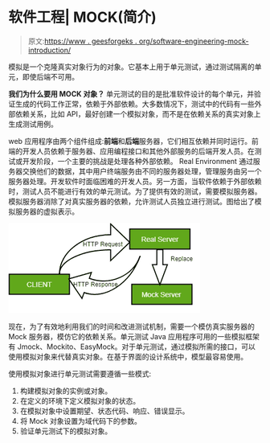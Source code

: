 # 软件工程| MOCK(简介)

> 原文:[https://www . geesforgeks . org/software-engineering-mock-introduction/](https://www.geeksforgeeks.org/software-engineering-mock-introduction/)

模拟是一个克隆真实对象行为的对象。它基本上用于单元测试，通过测试隔离的单元，即使后端不可用。

**我们为什么要用 MOCK 对象？**
单元测试的目的是批准软件设计的每个单元，并验证生成的代码工作正常，依赖于外部依赖。大多数情况下，测试中的代码有一些外部依赖关系，比如 API，最好创建一个模拟对象，而不是在依赖关系的真实对象上生成测试用例。

web 应用程序由两个组件组成:**前端**和**后端**服务器，它们相互依赖并同时运行。前端的开发人员依赖于服务器、应用编程接口和其他外部服务的后端开发人员。在测试或开发阶段，一个主要的挑战是处理各种外部依赖。
Real Environment 通过服务器交换他们的数据，其中用户终端服务由不同的服务器处理，管理服务由另一个服务器处理。开发软件时面临困难的开发人员。另一方面，当软件依赖于外部依赖时，测试人员不能进行有效的单元测试。为了提供有效的测试，需要模拟服务器。模拟服务器消除了对真实服务器的依赖，允许测试人员独立进行测试。图给出了模拟服务器的虚拟表示。

![](img/3ef9470e5704d4a8a276b9f171615b87.png)

现在，为了有效地利用我们的时间和改进测试机制，需要一个模仿真实服务器的 Mock 服务器，模仿它的依赖关系。单元测试 Java 应用程序可用的一些模拟框架有 Jmock、Mockito、EasyMock。对于单元测试，通过模拟所需的接口，可以使用模拟对象来代替真实对象。在基于界面的设计系统中，模型最容易使用。

使用模拟对象进行单元测试需要遵循一些模式:

1.  构建模拟对象的实例或对象。
2.  在定义的环境下定义模拟对象的状态。
3.  在模拟对象中设置期望、状态代码、响应、错误显示。
4.  将 Mock 对象设置为域代码下的参数。
5.  验证单元测试下的模拟对象。